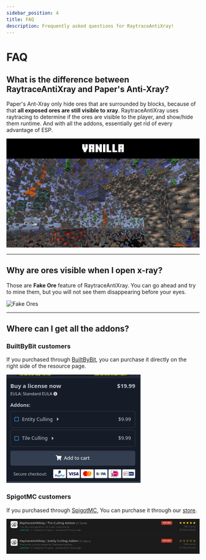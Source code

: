 ```yaml
---
sidebar_position: 4
title: FAQ
description: Frequently asked questions for RaytraceAntiXray!
---
```


# FAQ

## What is the difference between RaytraceAntiXray and Paper's Anti-Xray?
Paper's Ant-Xray only hide ores that are surrounded by blocks, because of that **all exposed ores are still visible to xray**.
RaytraceAntiXray uses raytracing to determine if the ores are visible to the player, and show/hide them runtime.
And with all the addons, essentially get rid of every advantage of ESP.

![RaytraceAntiXray](img/raytraceantixray.gif)

---
## Why are ores visible when I open x-ray?
Those are **Fake Ore** feature of RaytraceAntiXray.
You can go ahead and try to mine them, but you will not see them disappearing before your eyes.

![Fake Ores](img/fake-ore.gif)

---
## Where can I get all the addons?

### BuiltByBit customers
If you purchased through [BuiltByBit](https://builtbybit.com/resources/raytraceantixray-ores-entities-tiles.41896/),
you can purchase it directly on the right side of the resource page.

![BBB Addons](img/bbb-addons.png)

### SpigotMC customers
If you purchased through [SpigotMC](https://www.spigotmc.org/resources/1-8-1-21-raytraceantixray-ores-entities-tiles-itemsadder-support.116253/),
You can purchase it through our [store](https://imanity.dev/resources/).

![SpigotMC Addons](img/spigotmc-addons.png)